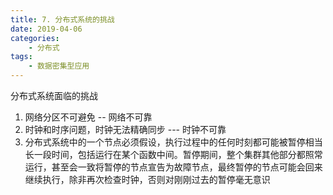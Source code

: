 ```yaml
---
title: 7. 分布式系统的挑战
date: 2019-04-06
categories:
    - 分布式
tags:
    - 数据密集型应用
---
```


分布式系统面临的挑战

<!-- more -->

1. 网络分区不可避免 -- 网络不可靠
2. 时钟和时序问题，时钟无法精确同步  --- 时钟不可靠
3. 分布式系统中的一个节点必须假设，执行过程中的任何时刻都可能被暂停相当长一段时间，包括运行在某个函数中间。暂停期间，整个集群其他部分都照常运行，甚至会一致将暂停的节点宣告为故障节点，最终暂停的节点可能会回来继续执行，除非再次检查时钟，否则对刚刚过去的暂停毫无意识